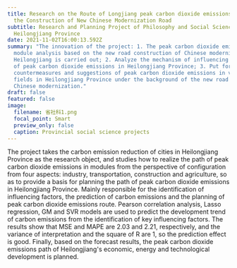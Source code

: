 ```yaml
---
title: Research on the Route of Longjiang peak carbon dioxide emissions Based on
  the Construction of New Chinese Modernization Road
subtitle: Research and Planning Project of Philosophy and Social Sciences in
  Heilongjiang Province
date: 2021-11-02T16:00:13.592Z
summary: "The innovation of the project: 1. The peak carbon dioxide emissions
  module analysis based on the new road construction of Chinese modernization in
  Heilongjiang is carried out; 2. Analyze the mechanism of influencing factors
  of peak carbon dioxide emissions in Heilongjiang Province; 3. Put forward the
  countermeasures and suggestions of peak carbon dioxide emissions in various
  fields in Heilongjiang Province under the background of the new road of
  Chinese modernization."
draft: false
featured: false
image:
  filename: 省社科1.png
  focal_point: Smart
  preview_only: false
  caption: Provincial social science projects
---
```

The project takes the carbon emission reduction of cities in Heilongjiang Province as the research object, and studies how to realize the path of peak carbon dioxide emissions in modules from the perspective of configuration from four aspects: industry, transportation, construction and agriculture, so as to provide a basis for planning the path of peak carbon dioxide emissions in Heilongjiang Province. Mainly responsible for the identification of influencing factors, the prediction of carbon emissions and the planning of peak carbon dioxide emissions route. Pearson correlation analysis, Lasso regression, GM and SVR models are used to predict the development trend of carbon emissions from the identification of key influencing factors. The results show that MSE and MAPE are 2.03 and 2.21, respectively, and the variance of interpretation and the square of R are 1, so the prediction effect is good. Finally, based on the forecast results, the peak carbon dioxide emissions path of Heilongjiang's economic, energy and technological development is planned.